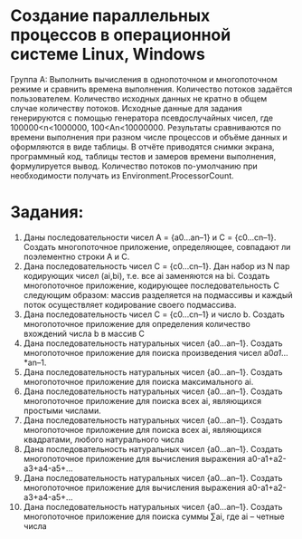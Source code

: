 ﻿Создание параллельных процессов в операционной системе Linux, Windows
======
Группа А: Выполнить вычисления в однопоточном и многопоточном режиме и сравнить времена выполнения. Количество потоков задаётся пользователем. Количество исходных данных не кратно в общем случае количеству потоков. Исходные данные для задания генерируются с помощью генератора псевдослучайных чисел, где 100000<n<1000000, 100<An<10000000. Результаты сравниваются по времени выполнения при разном числе процессов и объёме данных и оформляются в виде таблицы. В отчёте приводятся снимки экрана, программный код, таблицы тестов и замеров времени выполнения, формулируется вывод. Количество потоков по-умолчанию при необходимости получать из Environment.ProcessorCount.

Задания:
======
1. Даны последовательности чисел А = {а0…аn–1} и С = {с0…сn–1}. Создать многопоточное приложение, определяющее, совпадают ли поэлементно строки А и С. 
2. Дана последовательность чисел С = {с0…сn–1}. Дан набор из N пар кодирующих чисел (ai,bi), т.е. все ai заменяются на  bi. Создать многопоточное приложение, кодирующее последовательность С следующим образом: массив разделяется на подмассивы и каждый поток осуществляет кодирование своего подмассива. 
3. Дана последовательность чисел С = {с0…сn–1} и число b. Создать многопоточное приложение для определения количество вхождений числа b в массив C
4. Дана последовательность натуральных чисел {a0…an–1}. Создать многопоточное приложение для поиска произведения чисел a0*а1*…*an–1. 
5. Дана последовательность натуральных чисел {a0…an–1}. Создать многопоточное приложение для поиска максимального ai.
6. Дана последовательность натуральных чисел {a0…an–1}. Создать многопоточное приложение для поиска всех ai, являющихся простыми числами. 
7. Дана последовательность натуральных чисел {a0…an–1}. Создать многопоточное приложение для поиска всех ai, являющихся квадратами, любого натурального числа
8. Дана последовательность натуральных чисел {a0…an–1}. Создать многопоточное приложение для вычисления выражения a0-а1+a2-а3+a4-а5+...
9. Дана последовательность натуральных чисел {a0…an–1}. Создать многопоточное приложение для вычисления выражения a0-а1+a2-а3+a4-а5+...
10. Дана последовательность натуральных чисел {a0…an–1}. Создать многопоточное приложение для поиска суммы ∑ai, где ai – четные числа
